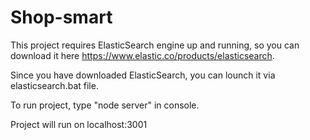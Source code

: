 # Shop-smart

This project requires ElasticSearch engine up and running, so you can download it here https://www.elastic.co/products/elasticsearch.

Since you have downloaded ElasticSearch, you can lounch it via elasticsearch.bat file.

To run project, type "node server" in console.

Project will run on localhost:3001

